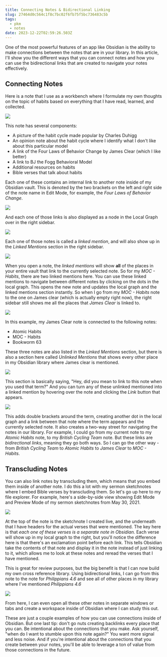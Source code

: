 ```yaml
---
title: Connecting Notes & Bidirectional Linking
slug: 27464d0c564c1f8c7bc02f6fb75f5bc736483c5b
tags:
  - pkm
  - notes
date: 2023-12-22T02:59:26.503Z
---
```


One of the most powerful features of an app like Obsidian is the ability to make connections between the notes that are in your library. In this article, I'll show you the different ways that you can connect notes and how you can use the bidirectional links that are created to navigate your notes effectively.

## Connecting Notes

Here is a note that I use as a workbench where I formulate my own thoughts on the topic of habits based on everything that I have read, learned, and collected.

![](https://thesweetsetup.com/wp-content/uploads/2021/07/connecting1.jpg)

This note has several components:

*   A picture of the habit cycle made popular by Charles Duhigg
*   An opinion note about the habit cycle where I identify what I don't like about this particular model
*   A link of the Four Laws of Behavior Change by James Clear (which I like better)
*   A link to BJ the Fogg Behavioral Model
*   Additional resources on habits
*   Bible verses that talk about habits

Each one of these contains an internal link to another note inside of my Obsidian vault. This is denoted by the two brackets on the left and right side of the note name in Edit Mode, for example, the *Four Laws of Behavior Change*.

![](https://thesweetsetup.com/wp-content/uploads/2021/07/connecting2.jpg)

And each one of those links is also displayed as a node in the Local Graph over in the right sidebar.

![](https://thesweetsetup.com/wp-content/uploads/2021/07/connecting3.jpg)

Each one of those notes is called a *linked mention*, and will also show up in the *Linked Mentions* section in the right sidebar.

![](https://thesweetsetup.com/wp-content/uploads/2021/07/connecting4.jpg)

When you open a note, the *linked mentions* will show **all** of the places in your entire vault that link to the currently selected note. So for my *MOC - Habits*, there are two linked mentions here. You can use these linked mentions to navigate between different notes by clicking on the dots in the local graph. This opens the new note and updates the local graph and the linked mentions section instantly. So when I go from my *MOC - Habits* note to the one on James clear (which is actually empty right now), the right sidebar still shows me all the places that *James Clear* is linked to.

![](https://thesweetsetup.com/wp-content/uploads/2021/07/connecting5.jpg)

In this example, my James Clear note is connected to the following notes:

*   Atomic Habits
*   MOC - Habits
*   Bookworm 63

These three notes are also listed in the *Linked Mentions* section, but there is also a section here called *Unlinked Mentions* that shows every other place in my Obsidian library where James clear is mentioned.

![](https://thesweetsetup.com/wp-content/uploads/2021/07/connecting6.jpg)

This section is basically saying, "Hey, did you mean to link to this note when you used that term?" And you can turn any of these unlinked mentioned into a linked mention by hovering over the note and clicking the *Link* button that appears.

![](https://thesweetsetup.com/wp-content/uploads/2021/07/connecting6.jpg)

This adds double brackets around the term, creating another dot in the local graph and a link between that note where the term appears and the currently selected note. It also creates a two-way street for navigating the notes in our library. For example, I could go from my current note to my *Atomic Habits* note, to my *British Cycling Team* note. But these links are *bidirectional links*, meaning they go both ways. So I can go the other way - from *British Cycling Team* to *Atomic Habits* to *James Clear* to *MOC - Habits*.

## Transcluding Notes

You can also link notes by transcluding them, which means that you embed them inside of another note. I do this a lot with my sermon sketchnotes where I embed Bible verses by transcluding them. So let's go up here to my file explorer. For example, here's a side-by-side view showing Edit Mode and Preview Mode of my sermon sketchnotes from May 30, 2021.

![](https://thesweetsetup.com/wp-content/uploads/2021/07/connecting7.jpg)

At the top of the note is the sketchnote I created live, and the underneath that I have headers for the actual verses that were mentioned. The key here is that *each one of these verses is a separate note in Obsidian.* Each verse will show up in my local graph to the right, but you'll notice the difference here is that there's an exclamation point before each link. This tells Obsidian take the contents of that note and display it in the note instead of just linking to it, which allows me to look at these notes and reread the verses that I have mentioned.

This is great for review purposes, but the big benefit is that I can now build my own cross reference library. Using bidirectional links, I can go from this note to the note for *Philippians 4.6* and see all of other places in my library where I've mentioned *Philippians 4.6*

![](https://thesweetsetup.com/wp-content/uploads/2021/07/connecting8.jpg)

From here, I can even open all these other notes in separate windows or tabs and create a workspace inside of Obsidian where I can study this out.

These are just a couple examples of how you can use connections inside of Obsidian. But one last tip: don't go nuts creating backlinks every place that you can. Be intentional about the connections that you make. Ask yourself, "when do I want to stumble upon this note again?" You want more signal and less noise. And if you're intentional about the connections that you create between your notes, you'll be able to leverage a ton of value from those connections in the future.
